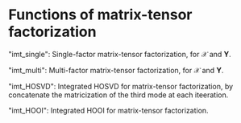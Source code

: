 # Functions of matrix-tensor factorization

"imt_single": Single-factor matrix-tensor factorization, for $\mathcal{X}$ and $\boldsymbol{Y}$.

"imt_multi": Multi-factor matrix-tensor factorization, for $\mathcal{X}$ and $\boldsymbol{Y}$.

"imt_HOSVD": Integrated HOSVD for matrix-tensor factorization, by concatenate the matricization of the third mode at each iteeration.

"imt_HOOI": Integrated HOOI for matrix-tensor factorization.
